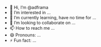 - 👋 Hi, I’m @adframa
- 👀 I’m interested in ...
- 🌱 I’m currently learning, have no time for  ...
- 💞️ I’m looking to collaborate on ...
- 📫 How to reach me ...
- 😄 Pronouns: ...
- ⚡ Fun fact: ...

<!---
adframa/adframa is a ✨ special ✨ repository because its `README.md` (this file) appears on your GitHub profile.
You can click the Preview link to take a look at your changes.
--->
